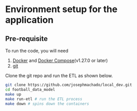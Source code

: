 # Environment setup for the application

## Pre-requisite

To run the code, you will need

1. [Docker](https://docs.docker.com/get-docker/) and [Docker Compose](https://docs.docker.com/compose/install/)(v1.27.0 or later)
2. [git](https://git-scm.com/book/en/v2/Getting-Started-Installing-Git)

Clone the git repo and run the ETL as shown below.

```bash
git clone https://github.com/josephmachado/local_dev.git
cd football_data_model
make up
make run-etl # run the ETL process
make down # spins down the containers
```
